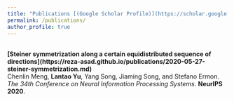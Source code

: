 ```yaml
---
title: "Publications [(Google Scholar Profile)](https://scholar.google.ca/citations?user=SJRiDSAAAAAJ&hl=en)"
permalink: /publications/
author_profile: true
---
```

<br>
<b>[Steiner symmetrization along a certain equidistributed sequence of directions](https://reza-asad.github.io/publications/2020-05-27-steiner-symmetrization.md)</b> <br> 
Chenlin Meng, <b>Lantao Yu</b>, Yang Song, Jiaming Song, and Stefano Ermon.
<i>The 34th Conference on Neural Information Processing Systems</i>. <b>NeurIPS 2020</b>.

